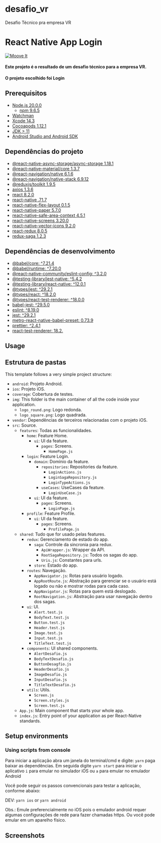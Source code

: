# desafio_vr
Desafio Técnico pra empresa VR

# React Native App Login

[![Moove It](https://circleci.com/gh/moove-it/react-native-template.svg?style=svg)](https://app.circleci.com/pipelines/github/moove-it/react-native-template?branch=master)

#### Este projeto é o resultado de um desafio técnico para a empresa VR.
#### O projeto escolhido foi Login

## Prerequisitos

- [Node.js 20.0.0](https://nodejs.org)
  - [npm 9.6.5](https://nodejs.org)
- [Watchman](https://facebook.github.io/watchman)
- [Xcode 14.3](https://developer.apple.com/xcode)
- [Cocoapods 1.12.1](https://cocoapods.org)
- [JDK > 11](https://www.oracle.com/java/technologies/javase-jdk11-downloads.html)
- [Android Studio and Android SDK](https://developer.android.com/studio)

## Dependências do projeto

- [@react-native-async-storage/async-storage 1.18.1](https://github.com/react-native-async-storage/async-storage)
- [@react-native-material/core 1.3.7](https://www.react-native-material.com/)
- [@react-navigation/native 6.1.6](https://reactnavigation.org/)
- [@react-navigation/native-stack 6.9.12](https://reactnavigation.org/)
- [@reduxjs/toolkit 1.9.5](https://redux.js.org/)
- [axios 1.3.6](https://github.com/axios/axios)
- [react 8.2.0](https://react.dev])
- [react-native .71.7](https://reactnative.dev)
- [react-native-flex-layout 0.1.5](https://www.react-native-material.com/docs/layout/flex)
- [react-native-paper 5.7.0](https://callstack.github.io/react-native-paper)
- [react-native-safe-area-context 4.5.1](https://github.com/th3rdwave/react-native-safe-area-context)
- [react-native-screens 3.20.0](https://github.com/software-mansion/react-native-screens)
- [react-native-vector-icons 9.2.0](https://github.com/oblador/react-native-vector-icons)
- [react-redux 8.0.5](https://redux.js.org/)
- [redux-saga 1.2.3](https://redux-saga.js.org/)

## Dependências de desenvolvimento

- [@babel/core: ^7.21.4]()
- [@babel/runtime: ^7.20.0]()
- [@react-native-community/eslint-config: ^3.2.0]()
- [@testing-library/jest-native: ^5.4.2]()
- [@testing-library/react-native: ^12.0.1]()
- [@types/jest: ^29.2.1]()
- [@types/react: ^18.2.0]()
- [@types/react-test-renderer: ^18.0.0]()
- [babel-jest: ^29.5.0]()
- [eslint: ^8.19.0]()
- [jest: ^29.2.1]()
- [metro-react-native-babel-preset: 0.73.9]()
- [prettier: ^2.4.1]()
- [react-test-renderer: 18.2.]()

## Usage

## Estrutura de pastas

This template follows a very simple project structure:

- `android`: Projeto Android.
- `ios`: Projeto iOS.
- `coverage`: Cobertura de testes.
- `img`: This folder is the main container of all the code inside your application.
  - `logo_round.png`: Logo redonda.
  - `logo_square.png`: Logo quadrada.
- `vendor`: Dependências de terceiros relacionadas com o projeto iOS.
- `src`: Source.
  - `features`: Todas as funcionalidades.
    - `home`: Feature Home.
      - `ui`: UI da feature.
        - `pages`: Screens.
          - `HomePage.js`
    - `login`: Feature Login.
      - `domain`: Domínio da feature.
        - `repositories`: Repositories da feature.
          - `LoginActions.js`
          - `LoginSagaRepository.js`
          - `LoginTypeActions.js`
        - `useCases`: UseCases da feature.
          - `LoginUseCase.js`
      - `ui`: UI da feature.
        - `pages`: Screens.
          - `LoginPage.js`
    - `profile`: Feature Profile.
      - `ui`: UI da feature.
        - `pages`: Screens.
          - `ProfilePage.js`
  - `shared`: Tudo que for usado pelas features.
    - `redux`: Gerenciamento de estado do app.
      - `saga`: Controle da sincronia para redux.
        - `ApiWrapper.js`: Wrapper da API.
        - `RootSagaRepository.js`: Todos os sagas do app.
        - `Uris.js`: Constantes para urls.
      - `store`: Estado do app.
    - `routes`: Navegação.
      - `AppNavigator.js`: Rotas para usuário logado.
      - `AppRootRoute.js`: Abstração para gerenciar se o usuário está logado ou não e mostrar rodas para cada caso.
      - `AppNavigator.js`: Rotas para quem está deslogado.
      - `RootNavigation.js`: Abstração para usar navegação dentro dos sagas.
    - `ui`: UI.
      - `Alert.test.js`
      - `BodyText.test.js`
      - `Button.test.js`
      - `Header.test.js`
      - `Image.test.js`
      - `Input.test.js`
      - `TitleText.test.js`
    - `components`: UI shared components.
      - `AlertDesafio.js`
      - `BodyTextDesafio.js`
      - `ButtonDesagfio.js`
      - `HeaderDesafio.js`
      - `ImageDesafio.js`
      - `InputDesafio.js`
      - `TitleTextDesafio.js`
    - `utils`: Utils.
        - `Screen.js`
        - `Screen.styles.js`
        - `Screen.test.js`
  - `App.js`: Main component that starts your whole app.
  - `index.js`: Entry point of your application as per React-Native standards.

## Setup environments

### Using scripts from console

Para iniciar a aplicação abra um janela do terminal/cmd e digite: `yarn` paga baixar as dependências.
Em seguida digite `yarn start` para iniciar o aplicativo `i` para emular no simulador iOS ou `a` para emular no emulador Android 

Você pode seguir os passos convencionais para testar a aplicação, conforme abaixo: 

DEV: `yarn ios` or `yarn android`

Obs.: Emule preferencialmente no iOS pois o emulador android requer algumas configurações de rede para fazer chamadas https. 
Ou você pode emular em um aparelho físico.

## Screenshots

